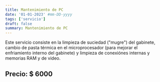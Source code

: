 ```yaml
---
title: Mantenimiento de PC
date: '01-01-2023' #mm-DD-yyyy
tags: ['servicio']
draft: false
summary: Mantenimiento de PC
---
```


Este servicio consiste en la limpieza de suciedad ("mugre") del gabinete, cambio de pasta térmica en el microprocesador (para mejorar el enfriamiento interno del gabinete) y limpieza de conexiónes internas y memorias RAM y de video.

## Precio: $ 6000
